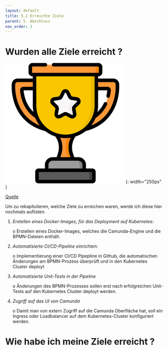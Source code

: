 ```yaml
---
layout: default
title: 5.1 Erreichte Ziele
parent: 5. Abschluss
nav_order: 3
---
```


# Wurden alle Ziele erreicht ?


![Pokal](../../ressources/bilder/rsz_trophy.png){: width="250px" }

[Quelle](../Quellenverzeichnis/index.md#erreichte-ziele)

Um zu rekapitulieren, welche Ziele zu erreichen waren, werde ich diese hier nochmals auflisten.

1.	*Erstellen eines Docker-Images, für das Deployment auf Kubernetes:*

    o	Erstellen eines Docker-Images, welches die Camunda-Engine und die BPMN-Dateien enthält.
2.	*Automatisierte CI/CD-Pipeline einrichten:*

    o	Implementierung einer CI/CD Pipepline in Github, die automatischen Änderungen am BPMN-Prozess überprüft und in    den Kubernetes Cluster deployt
3.	*Automatisierte Unit-Tests in der Pipeline*

    o	Änderungen des BPMN-Prozesses sollen erst nach erfolgreichen Unit-Tests auf den Kubernetes Cluster deployt werden.
4.	*Zugriff auf das UI von Camunda*

    o	Damit man von extern Zugriff auf die Camunda Oberfläche hat, soll ein Ingress oder Loadbalancer auf dem Kubernetes-Cluster konfiguriert werden.


# Wie habe ich meine Ziele erreicht ?

